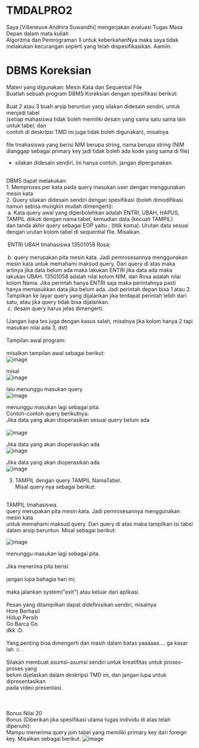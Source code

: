 # TMDALPRO2
Saya [Villeneuve Andhira Suwandhi] mengerjakan evaluasi Tugas Masa Depan dalam mata kuliah<br />
Algoritma dan Pemrograman II untuk keberkahanNya maka saya tidak<br />
melakukan kecurangan seperti yang telah dispesifikasikan. Aamiin.<br />

# DBMS Koreksian
Materi yang digunakan: Mesin Kata dan Sequential File<br />
Buatlah sebuah program DBMS Koreksian dengan spesifikasi berikut:<br />
<br />
Buat 2 atau 3 buah arsip beruntun yang silakan didesain sendiri, untuk menjadi tabel<br />
(setiap mahasiswa tidak boleh memiliki desain yang sama satu sama lain untuk tabel, dan<br />
contoh di deskripsi TMD ini juga tidak boleh digunakan), misalnya<br />
<br />
  file tmahasiswa yang berisi NIM berupa string, nama berupa string (NIM<br />
  dianggap sebagai primary key jadi tidak boleh ada kode yang sama di file)<br />
  - silakan didesain sendiri, ini hanya contoh, jangan dipergunakan.<br />
<br />
DBMS dapat melakukan:<br />
1. Memproses per kata pada query masukan user dengan menggunakan mesin kata<br />
2. Query silakan didesain sendiri dengan spesifikasi (boleh dimodifikasi namun
sebisa mungkin mudah dimengerti):<br />
  &nbsp;a. Kata query awal yang diperbolehkan adalah ENTRI, UBAH, HAPUS,<br />
        TAMPIL diikuti dengan nama tabel, kemudian data (kecuali TAMPIL)<br />
        dan tanda akhir query sebagai EOP yaitu ; (titik koma). Urutan data sesuai<br />
        dengan urutan kolom tabel di sequential file. Misalkan.<br />
        <br />
  &nbsp;ENTRI UBAH tmahasiswa 13501058 Rosa;<br />
        <br />
  &nbsp;b. query merupakan pita mesin kata. Jadi pemrosesannya menggunakan<br />
        mesin kata untuk memahami maksud query. Dari query di atas maka<br />
        artinya jika data belum ada maka lakukan ENTRI jika data ada maka<br />
        lakukan UBAH. 13501058 adalah nilai kolom NIM, dan Rosa adalah nilai<br />
        kolom Nama. Jika perintah hanya ENTRI saja maka perintahnya pasti<br />
        hanya memasukkan data jika belum ada. Jadi perintah depan bisa 1 atau 2.<br />
        Tampilkan ke layar query yang dijalankan jika terdapat perintah lebih dari<br />
        satu, atau jika query tidak bisa dijalankan.<br />
  &nbsp;c. desain query harus jelas dimengerti.<br />
<br />
(Jangan lupa tes juga dengan kasus salah, misalnya jika kolom hanya 2 tapi
masukan nilai ada 3, dst)
<br />
<br />
Tampilan awal program:<br />
<br />
misalkan tampilan awal sebagai berikut:<br 
                                           
![image](https://github.com/villeneuveandhira/TMDALPRO2/assets/101118033/0d8ee3ec-cbad-4f6f-bea0-e13762f50405)

misal<br />
![image](https://github.com/villeneuveandhira/TMDALPRO2/assets/101118033/227b91ed-bfbb-433e-8bf7-8e12ceb26afb)

lalu menunggu masukan query<br />
![image](https://github.com/villeneuveandhira/TMDALPRO2/assets/101118033/495e3b59-1e7e-4927-8bf8-54b555a99bd9)

menunggu masukan lagi sebagai pita.<br />
Contoh-contoh query berikutnya:<br />
Jika data yang akan dioperasikan sesuai query belum ada<br /><br />
![image](https://github.com/villeneuveandhira/TMDALPRO2/assets/101118033/e2298925-1b75-4eb0-9497-5130195a8701)

Jika data yang akan dioperasikan ada<br />
![image](https://github.com/villeneuveandhira/TMDALPRO2/assets/101118033/13d21669-bbae-4c2a-a9db-c5b8d27889a5)

Jika data yang akan dioperasikan ada<br />
![image](https://github.com/villeneuveandhira/TMDALPRO2/assets/101118033/6d0c64de-3779-4f6d-be18-03efb251d766)


3. TAMPIL dengan query TAMPIL NamaTabel.<br />
Misal query nya sebagai berikut:<br />
<br />
TAMPIL tmahasiswa.
<br />
query merupakan pita mesin kata. Jadi pemrosesannya menggunakan mesin kata<br />
untuk memahami maksud query. Dari query di atas maka tampilkan isi tabel<br />
dalam arsip beruntun. Misal sebagai berikut:<br />

![image](https://github.com/villeneuveandhira/TMDALPRO2/assets/101118033/4490f64b-7046-4164-be04-b2d3d402435a)

menunggu masukan lagi sebagai pita.<br />
<br />
Jika menerima pita berisi<br />
<br />
jangan lupa bahagia hari ini;<br />
<br />
maka jalankan system("exit") atau keluar dari aplikasi.<br />
<br />
Pesan yang ditampilkan dapat didefinisikan sendiri, misalnya<br />
Hore Berhasil<br />
Hidup Persib<br />
Go Barca Go<br />
dkk :D.<br />
<br />
Yang penting bisa dimengerti dan masih dalam batas yaaaaaa…. ga kasar lah ☺ .<br />
<br />
Silakan membuat asumsi-asumsi sendiri untuk kreatifitas untuk proses-proses yang<br />
belum dijelaskan dalam deskripsi TMD ini, dan jangan lupa untuk dipresentasikan<br />
pada video presentasi.<br />
<br />
<br />
<br />
Bonus Nilai 20<br />
Bonus (Diberikan jika spesifikasi utama tugas individu di atas telah dipenuhi):<br />
Mampu menerima query join tabel yang memiliki primary key dari foreign key. Misalkan
sebagai berikut:
![image](https://github.com/villeneuveandhira/TMDALPRO2/assets/101118033/223be527-0a34-494f-adda-58556df82a0d)
